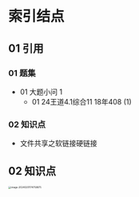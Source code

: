 # 索引结点



## 01 引用



### 01 题集

* 01 大题小问 1
  * 01 24王道4.1综合11 18年408 (1) 



### 02 知识点

* 文件共享之软链接硬链接



## 02 知识点

<img src="https://cvp.oss-cn-shanghai.aliyuncs.com/picgo/202402011747144.png" alt="image-20240201174758875" style="zoom:33%;" />